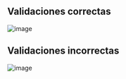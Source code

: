 ## Validaciones correctas
![image](https://github.com/user-attachments/assets/7571102b-6271-4abb-95f0-44bb0b81063c)

## Validaciones incorrectas
![image](https://github.com/user-attachments/assets/b42ee0b6-ceb8-4e90-95f4-4165169aca1e)
